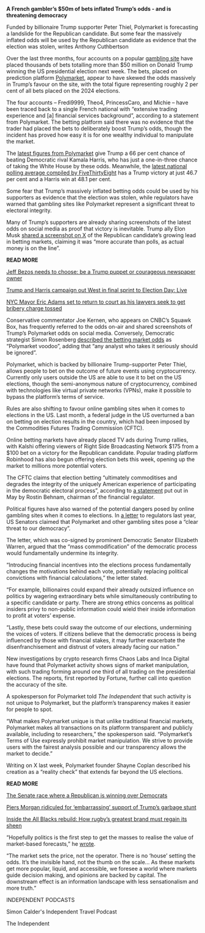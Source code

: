 **A French gambler’s $50m of bets inflated Trump’s odds - and is threatening democracy**

Funded by billionaire Trump supporter Peter Thiel, Polymarket is forecasting a landslide for the Republican candidate. But some fear the massively inflated odds will be used by the Republican candidate as evidence that the election was stolen, writes Anthony Cuthbertson 

Over the last three months, four accounts on a popular [gambling site](https://apple.news/AmQG1G8NvRPWQK52okoo77A) have placed thousands of bets totalling more than $50 million on Donald Trump winning the US presidential election next week. The bets, placed on prediction platform [Polymarket](https://apple.news/A8ilRbsYjSpyZSPcEw4rd7w), appear to have skewed the odds massively in Trump’s favour on the site, with the total figure representing roughly 2 per cent of all bets placed on the 2024 elections.

The four accounts – Fredi9999, Theo4, PrincessCaro, and Michie – have been traced back to a single French national with “extensive trading experience and [a] financial services background”, according to a statement from Polymarket. The betting platform said there was no evidence that the trader had placed the bets to deliberately boost Trump’s odds, though the incident has proved how easy it is for one wealthy individual to manipulate the market.

The [latest figures from Polymarket](https://polymarket.com/event/presidential-election-winner-2024/will-donald-trump-win-the-2024-us-presidential-election) give Trump a 66 per cent chance of beating Democratic rival Kamala Harris, who has just a one-in-three chance of taking the White House by these odds. Meanwhile, the [latest national polling average compiled by FiveThirtyEight](https://apple.news/ASNXz3y0SR4eo-OFpx8Qv2w) has a Trump victory at just 46.7 per cent and a Harris win at 48.1 per cent.

Some fear that Trump’s massively inflated betting odds could be used by his supporters as evidence that the election was stolen, while regulators have warned that gambling sites like Polymarket represent a significant threat to electoral integrity.

Many of Trump’s supporters are already sharing screenshots of the latest odds on social media as proof that victory is inevitable. Trump ally Elon Musk [shared a screenshot on X](https://x.com/elonmusk/status/1843132050242777187) of the Republican candidate’s growing lead in betting markets, claiming it was “more accurate than polls, as actual money is on the line”.

**READ MORE**

[Jeff Bezos needs to choose: be a Trump puppet or courageous newspaper owner](https://apple.news/AeOjSEYeOSECj5Avqyz4czw)

[Trump and Harris campaign out West in final sprint to Election Day: Live](https://apple.news/AUrfbqM8zQhyMIM1PMEYRSA)

[NYC Mayor Eric Adams set to return to court as his lawyers seek to get bribery charge tossed](https://www.independent.co.uk/news/eric-adams-ap-nyc-manhattan-donald-trump-b2639417.html)

Conservative commentator Joe Kernen, who appears on CNBC’s Squawk Box, has frequently referred to the odds on-air and shared screenshots of Trump’s Polymarket odds on social media. Conversely, Democratic strategist Simon Rosenberg [described the betting market odds](https://x.com/SimonWDC/status/1844069152807690618) as “Polymarket voodoo”, adding that “any analyst who takes it seriously should be ignored”. 

Polymarket, which is backed by billionaire Trump-supporter Peter Thiel, allows people to bet on the outcome of future events using cryptocurrency. Currently only users outside the US are able to use it to bet on the US elections, though the semi-anonymous nature of cryptocurrency, combined with technologies like virtual private networks (VPNs), make it possible to bypass the platform’s terms of service.

Rules are also shifting to favour online gambling sites when it comes to elections in the US. Last month, a federal judge in the US overturned a ban on betting on election results in the country, which had been imposed by the Commodities Futures Trading Commission (CFTC).

Online betting markets have already placed TV ads during Trump rallies, with Kalshi offering viewers of Right Side Broadcasting Network $175 from a $100 bet on a victory for the Republican candidate. Popular trading platform Robinhood has also begun offering election bets this week, opening up the market to millions more potential voters.

The CFTC claims that election betting “ultimately commoditises and degrades the integrity of the uniquely American experience of participating in the democratic electoral process”, according to [a statement](https://www.cftc.gov/PressRoom/SpeechesTestimony/behnamstatement051024) put out in May by Rostin Behnam, chairman of the financial regulator.

Political figures have also warned of the potential dangers posed by online gambling sites when it comes to elections. In [a letter](https://www.merkley.senate.gov/wp-content/uploads/2023/08/2023_08_02-CFTC-Letter.pdf) to regulators last year, US Senators claimed that Polymarket and other gambling sites pose a “clear threat to our democracy”.

The letter, which was co-signed by prominent Democratic Senator Elizabeth Warren, argued that the “mass commodification” of the democratic process would fundamentally undermine its integrity.

“Introducing financial incentives into the elections process fundamentally changes the motivations behind each vote, potentially replacing political convictions with financial calculations,” the letter stated.

“For example, billionaires could expand their already outsized influence on politics by wagering extraordinary bets while simultaneously contributing to a specific candidate or party. There are strong ethics concerns as political insiders privy to non-public information could wield their inside information to profit at voters’ expense. 

“Lastly, these bets could sway the outcome of our elections, undermining the voices of voters. If citizens believe that the democratic process is being influenced by those with financial stakes, it may further exacerbate the disenfranchisement and distrust of voters already facing our nation.”

New investigations by crypto research firms Chaos Labs and Inca Digital have found that Polymarket activity shows signs of market manipulation, with such trading forming around one third of all trading on the presidential elections. The reports, first reported by Fortune, further call into question the accuracy of the site. 

A spokesperson for Polymarket told *The Independent* that such activity is not unique to Polymarket, but the platform’s transparency makes it easier for people to spot.

“What makes Polymarket unique is that unlike traditional financial markets, Polymarket makes all transactions on its platform transparent and publicly available, including to researchers,” the spokesperson said. “Polymarket’s Terms of Use expressly prohibit market manipulation. We strive to provide users with the fairest analysis possible and our transparency allows the market to decide.”

Writing on X last week, Polymarket founder Shayne Coplan described his creation as a “reality check” that extends far beyond the US elections. 

**READ MORE**

[The Senate race where a Republican is winning over Democrats](https://apple.news/ABY74TU1FRC6O4nH8FvE4hw)

[Piers Morgan ridiculed for ‘embarrassing’ support of Trump’s garbage stunt ](https://apple.news/Aw_QTSbmLQdazxbK0k22zow)

[Inside the All Blacks rebuild: How rugby’s greatest brand must regain its sheen](https://apple.news/AqoTyefd1QM-MeubedY1ydg)

“Hopefully politics is the first step to get the masses to realise the value of market-based forecasts,” he [wrote](https://x.com/shayne_coplan/status/1849848446372675634).

“The market sets the price, not the operator. There is no ‘house’ setting the odds. It’s the invisible hand, not the thumb on the scale... As these markets get more popular, liquid, and accessible, we foresee a world where markets guide decision making, and opinions are backed by capital. The downstream effect is an information landscape with less sensationalism and more truth.”

INDEPENDENT PODCASTS

Simon Calder's Independent Travel Podcast

The Independent